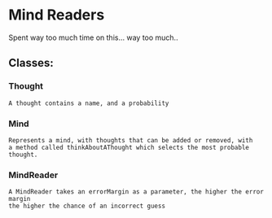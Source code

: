 # Mind Readers

Spent way too much time on this... way too much..


## Classes:


### Thought
    A thought contains a name, and a probability

### Mind
    Represents a mind, with thoughts that can be added or removed, with
	a method called thinkAboutAThought which selects the most probable thought.

	
	
### MindReader
    A MindReader takes an errorMargin as a parameter, the higher the error margin
	the higher the chance of an incorrect guess